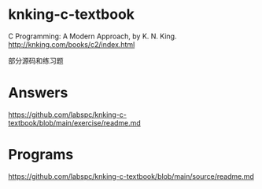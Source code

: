 # knking-c-textbook
C Programming: A Modern Approach, by K. N. King.  http://knking.com/books/c2/index.html  

部分源码和练习题

# Answers
https://github.com/labspc/knking-c-textbook/blob/main/exercise/readme.md

# Programs
https://github.com/labspc/knking-c-textbook/blob/main/source/readme.md
